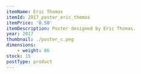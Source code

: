 ```yaml
---
itemName: Eric Thomas
itemId: 2017_poster_eric_thomas
itemPrice: '0.50'
itemDescription: Poster designed by Eric Thomas.
year: 2017
thumbnail: ./poster_c.png
dimensions: 
    - weight: 86
stock: 15
postType: product
---
```

